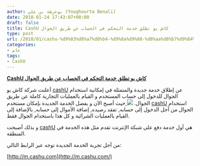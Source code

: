 ```yaml
---
author: يوغرطة بن علي (Youghourta Benali)
date: 2010-01-24 17:43:07+00:00
draft: false
title: CashU كاش يو تطلق خدمة التحكم في الحساب عن طريق الجوال
type: post
url: /2010/01/cashu-%d9%83%d8%a7%d8%b4-%d9%8a%d9%88-%d8%aa%d8%b7%d9%84%d9%82-%d8%ae%d8%af%d9%85%d8%a9-%d8%a7%d9%84%d8%aa%d8%ad%d9%83%d9%85-%d9%81%d9%8a-%d8%a7%d9%84%d8%ad%d8%b3%d8%a7%d8%a8-%d8%b9%d9%86-%d8%b7%d8%b1/
categories:
- عام
tags:
- CashU
---
```


[**CashU كاش يو تطلق خدمة التحكم في الحساب عن طريق الجوال**](http://www.it-scoop.com/2010/01/cashu-%d9%83%d8%a7%d8%b4-%d9%8a%d9%88-%d8%aa%d8%b7%d9%84%d9%82-%d8%ae%d8%af%d9%85%d8%a9-%d8%a7%d9%84%d8%aa%d8%ad%d9%83%d9%85-%d9%81%d9%8a-%d8%a7%d9%84%d8%ad%d8%b3%d8%a7%d8%a8-%d8%b9%d9%86-%d8%b7%d8%b1/)


أعلنت شركة كاش يو [cashU](http://www.cashu.com/) عن إطلاق خدمة جديدة والمتمثلة في إمكانية استخدام الجوال للدخول إلى حساب المستخدم و القيام بالعمليات التجارية كاملة عن طريق الجوال.
[![](http://www.it-scoop.com/wp-content/uploads/2010/01/cashu_logo.jpg)
](http://www.it-scoop.com/2010/01/cashu-%d9%83%d8%a7%d8%b4-%d9%8a%d9%88-%d8%aa%d8%b7%d9%84%d9%82-%d8%ae%d8%af%d9%85%d8%a9-%d8%a7%d9%84%d8%aa%d8%ad%d9%83%d9%85-%d9%81%d9%8a-%d8%a7%d9%84%d8%ad%d8%b3%d8%a7%d8%a8-%d8%b9%d9%86-%d8%b7%d8%b1/)
حيث أصبح الآن و بفضل الخدمة الجديدة بإمكان مستخدم [cashU](http://www.cashu.com/) استخدام الجوال من أجل الدخول إلى حسابه, تفقد رصيده, إضافة الأموال إلى حسابه, بالإضافة إلى القيام بالعمليات الشرائية و كل هذا باستخدام الجوال فقط.

و بذلك أصبحت [cashU](http://www.cashu.com/) هي أول خدمة دفع على شبكة الإنترنت تقدم مثل هذه الخدمة في المنطقة.

من أجل تجربة الخدمة الجديدة توجه عبر الرابط التالي:

[http://m.cashu.com](http://m.cashu.com/)
